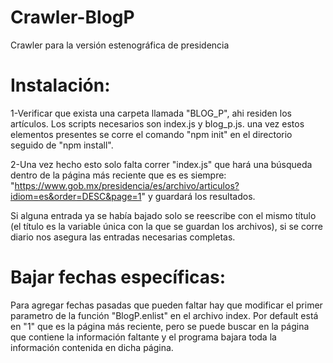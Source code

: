 # Crawler-BlogP
 Crawler para la versión estenográfica de presidencia

# Instalación:

 1-Verificar que exista una carpeta llamada "BLOG_P", ahi residen los artículos. Los scripts necesarios son index.js y blog_p.js. una vez estos elementos presentes se corre el comando "npm init" en el directorio seguido de "npm install".

 2-Una vez hecho esto solo falta correr "index.js" que hará una búsqueda dentro de la página más reciente que es es siempre: "https://www.gob.mx/presidencia/es/archivo/articulos?idiom=es&order=DESC&page=1" y guardará los resultados.

 Si alguna entrada ya se había bajado solo se reescribe con el mismo título (el título es la variable única con la que se guardan los archivos), si se corre diario nos asegura las entradas necesarias completas.


# Bajar fechas específicas:

Para agregar fechas pasadas que pueden faltar hay que modificar el primer parametro de la función "BlogP.enlist" en el archivo index. Por default está en "1" que es la página más reciente, pero se puede buscar en la página que contiene la información faltante y el programa bajara toda la información contenida en dicha página.